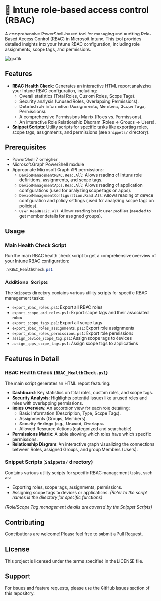 # 🔐 Intune role-based access control (RBAC)

A comprehensive PowerShell-based tool for managing and auditing Role-Based Access Control (RBAC) in Microsoft Intune. This tool provides detailed insights into your Intune RBAC configuration, including role assignments, scope tags, and permissions.

![grafik](https://github.com/user-attachments/assets/556309aa-9aec-4982-aca2-b5515e08cd39)


## Features

- **RBAC Health Check**: Generates an interactive HTML report analyzing your Intune RBAC configuration, including:
  - Overall statistics (Total Roles, Custom Roles, Scope Tags).
  - Security analysis (Unused Roles, Overlapping Permissions).
  - Detailed role information (Assignments, Members, Scope Tags, Permissions).
  - A comprehensive Permissions Matrix (Roles vs. Permissions).
  - An interactive Role Relationship Diagram (Roles -> Groups -> Users).
- **Snippet Scripts**: Utility scripts for specific tasks like exporting roles, scope tags, assignments, and permissions (see `Snippets/` directory).

## Prerequisites

- PowerShell 7 or higher
- Microsoft.Graph PowerShell module
- Appropriate Microsoft Graph API permissions:
  - `DeviceManagementRBAC.Read.All`: Allows reading of Intune role definitions, assignments, and scope tags.
  - `DeviceManagementApps.Read.All`: Allows reading of application configurations (used for analyzing scope tags on apps).
  - `DeviceManagementConfiguration.Read.All`: Allows reading of device configuration and policy settings (used for analyzing scope tags on policies).
  - `User.ReadBasic.All`: Allows reading basic user profiles (needed to get member details for assigned groups).

## Usage

### Main Health Check Script

Run the main RBAC health check script to get a comprehensive overview of your Intune RBAC configuration:

```powershell
.\RBAC_HealthCheck.ps1
```

### Additional Scripts

The `Snippets` directory contains various utility scripts for specific RBAC management tasks:

- `export_rbac_roles.ps1`: Export all RBAC roles
- `export_scope_and_roles.ps1`: Export scope tags and their associated roles
- `export_scope_tags.ps1`: Export all scope tags
- `export_rbac_roles_assignments.ps1`: Export role assignments
- `export_rbac_roles_permissions.ps1`: Export role permissions
- `assign_device_scope_tag.ps1`: Assign scope tags to devices
- `assign_apps_scope_tags.ps1`: Assign scope tags to applications

## Features in Detail

### RBAC Health Check (`RBAC_HealthCheck.ps1`)

The main script generates an HTML report featuring:

- **Dashboard**: Key statistics on total roles, custom roles, and scope tags.
- **Security Analysis**: Highlights potential issues like unused roles and roles with overlapping permissions.
- **Roles Overview**: An accordion view for each role detailing:
  - Basic Information (Description, Type, Scope Tags).
  - Assignments (Groups, Members).
  - Security findings (e.g., Unused, Overlaps).
  - Allowed Resource Actions (categorized and searchable).
- **Permissions Matrix**: A table showing which roles have which specific permissions.
- **Relationship Diagram**: An interactive graph visualizing the connections between Roles, assigned Groups, and group Members (Users).

### Snippet Scripts (`Snippets/` directory)

Contains various utility scripts for specific RBAC management tasks, such as:

- Exporting roles, scope tags, assignments, permissions.
- Assigning scope tags to devices or applications.
  _(Refer to the script names in the directory for specific functions)_

_(Role/Scope Tag management details are covered by the Snippet Scripts)_

## Contributing

Contributions are welcome! Please feel free to submit a Pull Request.

## License

This project is licensed under the terms specified in the LICENSE file.

## Support

For issues and feature requests, please use the GitHub Issues section of this repository.

